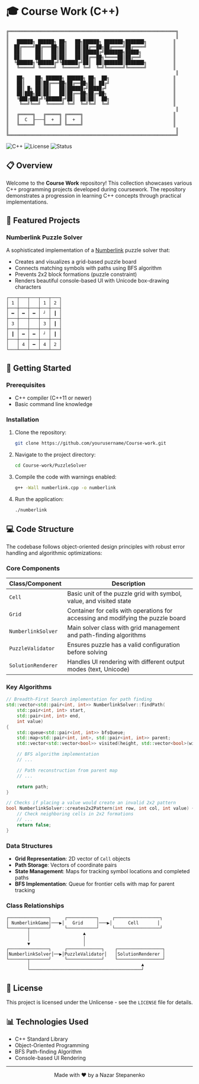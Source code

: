 # 🎓 Course Work (C++)

```
╔═══════════════════════════════════════════════════════════════╗
║                                                               ║
║   ██████╗ ██████╗ ██╗   ██╗██████╗ ███████╗███████╗          ║
║  ██╔════╝██╔═══██╗██║   ██║██╔══██╗██╔════╝██╔════╝          ║
║  ██║     ██║   ██║██║   ██║██████╔╝███████╗█████╗            ║
║  ██║     ██║   ██║██║   ██║██╔══██╗╚════██║██╔══╝            ║
║  ╚██████╗╚██████╔╝╚██████╔╝██║  ██║███████║███████╗          ║
║   ╚═════╝ ╚═════╝  ╚═════╝ ╚═╝  ╚═╝╚══════╝╚══════╝          ║
║                                                               ║
║   ██╗    ██╗ ██████╗ ██████╗ ██╗  ██╗                        ║
║   ██║    ██║██╔═══██╗██╔══██╗██║ ██╔╝                        ║
║   ██║ █╗ ██║██║   ██║██████╔╝█████╔╝                         ║
║   ██║███╗██║██║   ██║██╔══██╗██╔═██╗                         ║
║   ╚███╔███╔╝╚██████╔╝██║  ██║██║  ██╗                        ║
║    ╚══╝╚══╝  ╚═════╝ ╚═╝  ╚═╝╚═╝  ╚═╝                        ║
║                                                               ║
║   ╔═════╗   ╔═════╗ ╔═════╗                                  ║
║   ║  C  ╟───╢  +  ║ ║  +  ║                                  ║
║   ╚═════╝   ╚═════╝ ╚═════╝                                  ║
║                                                               ║
╚═══════════════════════════════════════════════════════════════╝
```


![C++](https://img.shields.io/badge/C%2B%2B-17-blue.svg)
![License](https://img.shields.io/badge/license-Unlicense-green.svg)
![Status](https://img.shields.io/badge/status-active-brightgreen.svg)

## 📋 Overview

Welcome to the **Course Work** repository! This collection showcases various C++ programming projects developed during coursework. The repository demonstrates a progression in learning C++ concepts through practical implementations.

## 🧩 Featured Projects

### Numberlink Puzzle Solver

A sophisticated implementation of a [Numberlink](https://en.wikipedia.org/wiki/Numberlink) puzzle solver that:

- Creates and visualizes a grid-based puzzle board
- Connects matching symbols with paths using BFS algorithm
- Prevents 2x2 block formations (puzzle constraint)
- Renders beautiful console-based UI with Unicode box-drawing characters

```
┌───┬───┬───┬───┬───┐
│ 1 │   │   │ 1 │ 2 │
├───┼───┼───┼───┼───┤
│ ━ │ ━ │ ━ │ ┘ │ ┃ │
├───┼───┼───┼───┼───┤
│ 3 │   │   │ 3 │ ┃ │
├───┼───┼───┼───┼───┤
│ ┃ │ ━ │ ━ │ ┘ │ ┃ │
├───┼───┼───┼───┼───┤
│   │ 4 │ ━ │ 4 │ 2 │
└───┴───┴───┴───┴───┘
```

## 🚀 Getting Started

### Prerequisites

- C++ compiler (C++11 or newer)
- Basic command line knowledge

### Installation

1. Clone the repository:

   ```bash
   git clone https://github.com/yourusername/Course-work.git
   ```

2. Navigate to the project directory:

   ```bash
   cd Course-work/PuzzleSolver
   ```

3. Compile the code with warnings enabled:

   ```bash
   g++ -Wall numberlink.cpp -o numberlink
   ```

4. Run the application:
   ```bash
   ./numberlink
   ```

## 💻 Code Structure

The codebase follows object-oriented design principles with robust error handling and algorithmic optimizations:

### Core Components

| Class/Component    | Description                                                                      |
| ------------------ | -------------------------------------------------------------------------------- |
| `Cell`             | Basic unit of the puzzle grid with symbol, value, and visited state              |
| `Grid`             | Container for cells with operations for accessing and modifying the puzzle board |
| `NumberlinkSolver` | Main solver class with grid management and path-finding algorithms               |
| `PuzzleValidator`  | Ensures puzzle has a valid configuration before solving                          |
| `SolutionRenderer` | Handles UI rendering with different output modes (text, Unicode)                 |

### Key Algorithms

```cpp
// Breadth-First Search implementation for path finding
std::vector<std::pair<int, int>> NumberlinkSolver::findPath(
    std::pair<int, int> start,
    std::pair<int, int> end,
    int value)
{
    std::queue<std::pair<int, int>> bfsQueue;
    std::map<std::pair<int, int>, std::pair<int, int>> parent;
    std::vector<std::vector<bool>> visited(height, std::vector<bool>(width, false));

    // BFS algorithm implementation
    // ...

    // Path reconstruction from parent map
    // ...

    return path;
}
```

```cpp
// Checks if placing a value would create an invalid 2x2 pattern
bool NumberlinkSolver::creates2x2Pattern(int row, int col, int value) {
    // Check neighboring cells in 2x2 formations
    // ...
    return false;
}
```

### Data Structures

- **Grid Representation**: 2D vector of `Cell` objects
- **Path Storage**: Vectors of coordinate pairs
- **State Management**: Maps for tracking symbol locations and completed paths
- **BFS Implementation**: Queue for frontier cells with map for parent tracking

### Class Relationships

```
┌───────────────┐     ┌───────────┐     ┌─────────────────┐
│ NumberlinkGame│───▶│   Grid     │───▶│      Cell       │
└───────┬───────┘     └───────────┘     └─────────────────┘
        │                    ▲
        │                    │
        ▼                    │
┌───────────────┐     ┌─────────────┐    ┌─────────────────┐
│NumberlinkSolver│──▶│PuzzleValidator│   │SolutionRenderer │
└───────┬───────┘     └─────────────┘    └─────────────────┘
        │                                          ▲
        └──────────────────────────────────────────┘
```

## 📄 License

This project is licensed under the Unlicense - see the `LICENSE` file for details.

## 📊 Technologies Used

- C++ Standard Library
- Object-Oriented Programming
- BFS Path-finding Algorithm
- Console-based UI Rendering

---

<p align="center">
  Made with ❤️ by a Nazar Stepanenko
</p>
